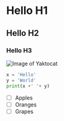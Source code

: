 # Hello H1
## Hello H2
### Hello H3

![Image of Yaktocat](https://octodex.github.com/images/yaktocat.png)

``` python
x = 'Hello'
y = 'World'
print(x +' '+ y)
```

- [ ] Apples
- [ ] Oranges
- [ ] Grapes
